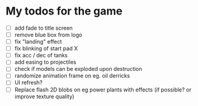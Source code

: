 My todos for the game
============

* [ ] add fade to title screen
* [ ] remove blue box from logo
* [ ] fix "landing" effect
* [ ] fix blinking of start pad X
* [ ] fix acc / dec of tanks
* [ ] add easing to projectiles
* [ ] check if models can be exploded upon destruction
* [ ] randomize animation frame on eg. oil derricks
* [ ] UI refresh?
* [ ] Replace flash 2D blobs on eg power plants with effects (if possible? or improve texture quality)
